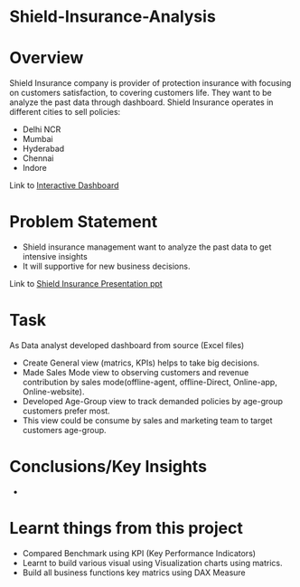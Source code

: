 # Shield-Insurance-Analysis

# Overview
Shield Insurance company is provider of protection insurance with focusing on customers satisfaction, to covering customers life. They want to be analyze the past data through dashboard.
Shield Insurance operates in different cities to sell policies:
- Delhi NCR
- Mumbai 
- Hyderabad
- Chennai
- Indore

Link to [Interactive Dashboard](https://app.powerbi.com/groups/me/list?experience=power-bi)

# Problem Statement
- Shield insurance management want to analyze the past data to get intensive insights
- It will supportive for new business decisions.
  
Link to [Shield Insurance Presentation ppt](https://github.com/Jayeshm93/Shield-Insurance-Analysis/blob/d7bb4a3da06aa8e57f58afe28ca8c73d1c24c073/Shield%20Insurance%20Presentation.pptx)

# Task
As Data analyst developed dashboard from source (Excel files)
- Create General view (matrics, KPIs) helps to take big decisions.
- Made Sales Mode view to observing customers and revenue contribution by sales mode(offline-agent, offline-Direct, Online-app, Online-website).
- Developed Age-Group view to track demanded policies by age-group customers prefer most.
- This view could be consume by sales and marketing team to target customers age-group.

# Conclusions/Key Insights
- 

# Learnt things from this project
- Compared Benchmark using KPI (Key Performance Indicators)
- Learnt to build various visual using Visualization charts using matrics.
- Build all business functions key matrics using DAX Measure
